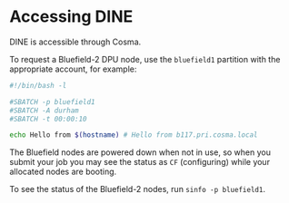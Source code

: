 # Accessing DINE

DINE is accessible through Cosma.

To request a Bluefield-2 DPU node, use the `bluefield1` partition with the appropriate account, for example:

```sh
#!/bin/bash -l

#SBATCH -p bluefield1
#SBATCH -A durham
#SBATCH -t 00:00:10

echo Hello from $(hostname) # Hello from b117.pri.cosma.local
```

The Bluefield nodes are powered down when not in use, so when you submit your job you may see the status as `CF` (configuring) while your allocated nodes are booting.

To see the status of the Bluefield-2 nodes, run `sinfo -p bluefield1`.
